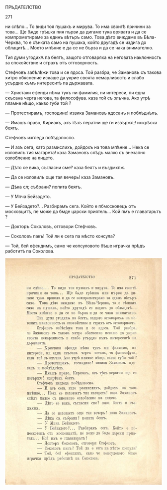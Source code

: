﻿ПРѢДАТЕЛСТВО

271

ни слѣпо... То види тоя пушакъ и мирува. То има своитѣ причини за това... Ще бѫде грѣшка пия първи да дигаме тука врявата и да се компрометираме за единъ вѣтъръ само. Това дѣто виждаме въ Бѣла-Черква, то е сѣнката само на пушака, който другадѣ се издига до облацитѣ... Моето мпѣние е да се не бърза и да се чака внимателно.

Тия думи угодихѫ па беятъ, защото отговаряха на неговата наклонность за спокойствие и страхъ отъ отговорность.

Стефчовъ забѣлѣжи това и се ядоса. Той разбра, че Замановъ съ такова хитро обяснение искаше да укрие своята немарливость и слабо усърдие къмъ интереситѣ па държавата.

— Христаки ефенди нѣма тукъ ни фамилия, ни интереси, пи една скъсана черга негова, та философува. каза той съ злъчна. Ако утрѣ пламне нѣщо, какво губи той ?

— Протестирамъ, господине! извика Замановъ ядосанъ и поблѣднѣлъ.

— Имашъ право, Кириакъ, азъ тѣзъ ператни ще ги извържл;! искрѣска беятъ.

Стефчовъ изгледа побѣдопоспо.

— И азъ сега, като размислихъ, дойдохъ на това мпѣние... Нека се изловилъ тия магарета! каза Замановъ слѣдъ малко съ внезапно озлобление на лицето.

— Дѣто се вика, съгласни сме? каза беятъ и въздмхпж.

— Да се изловилъ още тая вечерь! каза Замановъ.

— Дѣка сл; събрани? попита беятъ.

— У Мпча Бейзадето.

— У Бейзадето?... Разбирамъ сега. Който е пбмосковецъ отъ московцитѣ, пе може да бмде царски приятель... Кой пмъ е главатарьтъ ?

— Докторъ Соколовъ, отговори Стефчовъ.

— Соколовъ пакъ! Той ли е сега па мѣсто консула?

— Той, бей ефендимъ, само че копсуловото бѣше играчка прѣдъ работитѣ па Соколова.

![original](../images/308.jpg)

